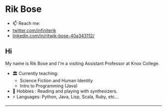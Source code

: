 # Rik Bose
- 📫 Reach me: 
- [twitter.com/infiniterik](https://twitter.com/infiniterik)
- [linkedin.com/in/ritwik-bose-40a343112/](https://www.linkedin.com/in/ritwik-bose-40a343112/)

## Hi
My name is Rik Bose and I'm a visiting Assistant Professor at Knox College.

- 🏛 Currently teaching:
  - Science Fiction and Human Identity
  - Intro to Programming (Java)
- 💬 Hobbies : Reading and playing with synthesizers.
-  ⚡ Languages: Python, Java, Lisp, Scala, Ruby, etc...


---

<!---
infiniterik/infiniterik is a ✨ special ✨ repository because its `README.md` (this file) appears on your GitHub profile.
You can click the Preview link to take a look at your changes.
--->
